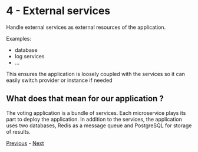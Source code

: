# 4 - External services

Handle external services as external resources of the application.

Examples:
* database
* log services
* ...

This ensures the application is loosely coupled with the services so it can easily switch provider or instance if needed

## What does that mean for our application ?

The voting application is a bundle of services. Each microservice plays its part to deploy the application. In addition to the services, the application uses two databases, Redis as a message queue and PostgreSQL for storage of results.


[Previous](03_configuration.md) - [Next](05_build_ship_run.md)
